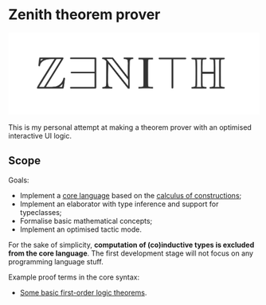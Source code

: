 # Zenith theorem prover

![](docs/title.png)

This is my personal attempt at making a theorem prover with an optimised interactive UI logic.

## Scope

Goals:

- Implement a [core language](src/core/term.rs) based on the [calculus of constructions](https://en.wikipedia.org/wiki/Calculus_of_constructions);
- Implement an elaborator with type inference and support for typeclasses;
- Formalise basic mathematical concepts;
- Implement an optimised tactic mode.

For the sake of simplicity, **computation of (co)inductive types is excluded from the core language**. The first development stage will not focus on any programming language stuff.

Example proof terms in the core syntax:

- [Some basic first-order logic theorems](examples/first_order_logic.term).
